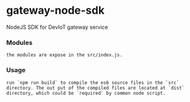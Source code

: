 # gateway-node-sdk

NodeJS SDK for DevIoT gateway service

### Modules

	the modules are expose in the src/index.js.

### Usage

	run `npm run build` to compile the es6 source files in the `src` directory. The out put of the compiled files are located at `dist` directory, which could be `required` by common node script.
